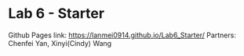 # Lab 6 - Starter
Github Pages link: https://lanmei0914.github.io/Lab6_Starter/
Partners: Chenfei Yan, Xinyi(Cindy) Wang 